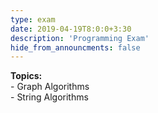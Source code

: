 ```yaml
---
type: exam
date: 2019-04-19T8:0:0+3:30
description: 'Programming Exam'
hide_from_announcments: false
---
```

**Topics:**
<br> - Graph Algorithms
<br> - String Algorithms
